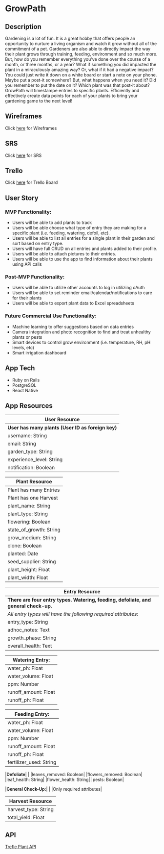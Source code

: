 # GrowPath

## Description 
Gardening is a lot of fun. It is a great hobby that offers people an opportunity to nurture a living organism and watch it grow without all of the commitment of a pet. Gardeners are also able to directly impact the way their plant grows through training, feeding, environment and so much more. But, how do you remember everything you’ve done over the course of a month, or three months, or a year? What if something you did impacted the plant in a miraculously amazing way? Or, what if it had a negative impact? You could just write it down on a white board or start a note on your phone. Maybe put a post-it somewhere? But, what happens when you need it? Did you remember to put the date on it? Which plant was that post-it about? GrowPath will timestampe entries to specific plants. Efficiently and effectively create data points for each of your plants to bring your gardening game to the next level!

## Wireframes
Click [here](https://docs.google.com/presentation/d/1SvUTaLfL8Cv_mXX7UQPjqLm7LohbV2SDwh0RUl9ZSm0/edit?usp=sharing) for Wireframes

## SRS
Click [here](https://docs.google.com/document/d/1TH_huXdMctxoSF-WkSQ0HFoaGlnxGkTIJhWjwFPSSek/edit?usp=sharing) for SRS

## Trello
Click [here](https://trello.com/b/UIehvT2h/growpath) for Trello Board

## User Story
### MVP Functionality:

- Users will be able to add plants to track
- Users will be able choose what type of entry they are making for a specific plant (i.e. feeding, watering, defoil, etc).
- Users will be able to list all entries for a single plant in their garden and sort based on entry type.
- Users will have full CRUD on all entries and plants added to their profile.
- Users will be able to attach pictures to their entries.
- Users will be able to use the app to find information about their plants using API calls

### Post-MVP Functionality:

- Users will be able to utilize other accounts to log in utilizing oAuth
- Users will be able to set reminder  email/calendar/notifications to care for their plants
- Users will be able to export plant data to Excel spreadsheets

### Future Commercial Use Functionality:

- Machine learning to offer suggestions based on data entries
- Camera integration and photo recognition to find and treat unhealthy plants or pests
- Smart devices to control grow environment (i.e. temperature, RH, pH levels, etc)
- Smart irrigation dashboard

## App Tech
- Ruby on Rails
- PostgreSQL
- React Native

## App Resources


|User Resource|
|---------------------------------------------|
|**User has many plants (User ID as foreign key)**|
|username: String|
|email: String|
|garden_type: String|
|experience_level: String|
|notification: Boolean|


|Plant Resource|
|----------------------|
|Plant has many Entries|
|Plant has one Harvest|
|plant_name: String|
|plant_type: String|
|flowering: Boolean|
|state_of_growth: String|
|grow_medium: String|
|clone: Boolean|
|planted: Date|
|seed_supplier: String|
|plant_height: Float|
|plant_width: Float|


|Entry Resource|
|-----------------------------------------------------------------------------------|
|**There are four entry types. Watering, feeding, defoliate, and general check-up.**|
|*All entry types will have the following required attributes:*|
|entry_type: String|
|adhoc_notes: Text|
|growth_phase: String|
|overall_health: Text|




|**Watering Entry:**|
|--------------------|
|water_ph: Float|
|water_volume: Float|
|ppm: Number|
|runoff_amount: Float|
|runoff_ph: Float|



|**Feeding Entry:**|
|----------------------|
|water_ph: Float|
|water_volume: Float|
|ppm: Number|
|runoff_amount: Float|
|runoff_ph: Float|
|fertilizer_used: String|



|**Defoliate**|
|
|leaves_removed: Boolean|
|flowers_removed: Boolean|
|leaf_health: String|
|flower_health: String|
|pests: Boolean|


|**General Check-Up:**|
|
|Only required attributes|


|**Harvest Resource**|
|--------------------|
|harvest_type: String|
|total_yield: Float|


## API
[Trefle Plant API](https://trefle.io/)


